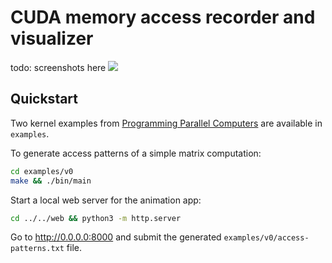 # CUDA memory access recorder and visualizer

todo: screenshots here
![](screen.gif)

## Quickstart

Two kernel examples from [Programming Parallel Computers](http://ppc.cs.aalto.fi/ch4/) are available in `examples`.

To generate access patterns of a simple matrix computation:
```sh
cd examples/v0
make && ./bin/main
```
Start a local web server for the animation app:
```sh
cd ../../web && python3 -m http.server
```
Go to http://0.0.0.0:8000 and submit the generated `examples/v0/access-patterns.txt` file.
